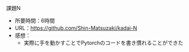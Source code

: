 課題N
* 所要時間：6時間
* URL：https://github.com/Shin-Matsuzaki/kadai-N
* 感想：
    * 実際に手を動かすことでPytorchのコードを書き慣れることができた